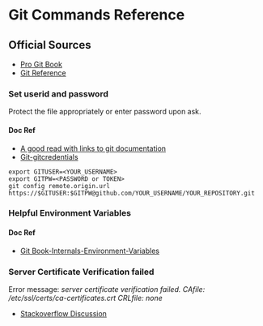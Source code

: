 # Git Commands Reference
## Official Sources
* [Pro Git Book](http://git-scm.com/book/en/v2)
* [Git Reference](http://git-scm.com/docs)

### Set userid and password
Protect the file appropriately or enter password upon ask.  
#### Doc Ref  
* [A good read with links to git documentation](https://coolaj86.com/articles/vanilla-devops-git-credentials-cheatsheet/)
* [Git-gitcredentials](http://git-scm.com/docs/gitcredentials)

```
export GITUSER=<YOUR_USERNAME>
export GITPW=<PASSWORD or TOKEN>
git config remote.origin.url https://$GITUSER:$GITPW@github.com/YOUR_USERNAME/YOUR_REPOSITORY.git
```

### Helpful Environment Variables
#### Doc Ref
* [Git Book-Internals-Environment-Variables](https://git-scm.com/book/en/v2/Git-Internals-Environment-Variables)

### Server Certificate Verification failed
Error message: _server certificate verification failed. CAfile: /etc/ssl/certs/ca-certificates.crt CRLfile: none_
* [Stackoverflow Discussion](https://stackoverflow.com/questions/21181231/server-certificate-verification-failed-cafile-etc-ssl-certs-ca-certificates-c)

